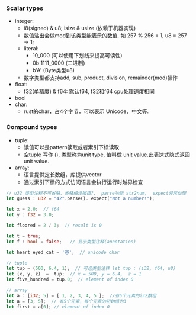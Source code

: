 ### Scalar types

- integer:  
  - i8(signed) & u8;   isize & usize (依赖于机器实现)
  - 数值溢出会做mod到该类型能表示的数值. 如 257 % 256 = 1, u8 = 257 => 1;
  - literal: 
    - 10_000 (可以使用下划线来提高可读性)
    - 0b 1111_0000 (二进制)
    - b'A' (Byte类型u8)
  - 数字类型都支持add, sub, product, division, remainder(mod)操作
- float:   
  - f32(单精度) & f64:   默认f64,  f32和f64 cpu处理速度相同  
- bool
- char:
  - rust的char，占4个字节，可以表示 Unicode、中文等.

### Compound types

- tuple:
  - 读值可以是pattern读取或者索引下标读取
  - 空tuple 写作 (), 类型称为unit type,  值叫做 unit value.此表达式隐式返回unit value.
- array:
  - 语言提供定长数组，库提供vector
  - 通过索引下标的方式访问语言会执行运行时越界检查

```rust
// u32 类型注释不可省略，省略编译报错?,  parse功能 str2num,  expect异常处理
let guess : u32 = "42".parse(). expect("Not a number!"); 

let x = 2.0;  // f64
let y : f32 = 3.0;

let floored = 2 / 3;  // result is 0

let t = true;
let f : bool = false;   // 显示类型注释(annotation)

let heart_eyed_cat = '😻';  // unicode char

// tuple
let tup = (500, 6.4, 1);  // 可选类型注释 let tup : (i32, f64, u8)
let (x, y, z)  =  tup;  // x = 500, y = 6.4,  z = 1
let five_hundred = tup.0;  // element of index 0

// array
let a : [i32; 5] = [ 1, 2, 3, 4, 5 ];  //有5个元素的i32数组
let a = [3; 5];  // 有5个元素，每个元素的初始值为3
let first = a[0]; // element of index 0

```

